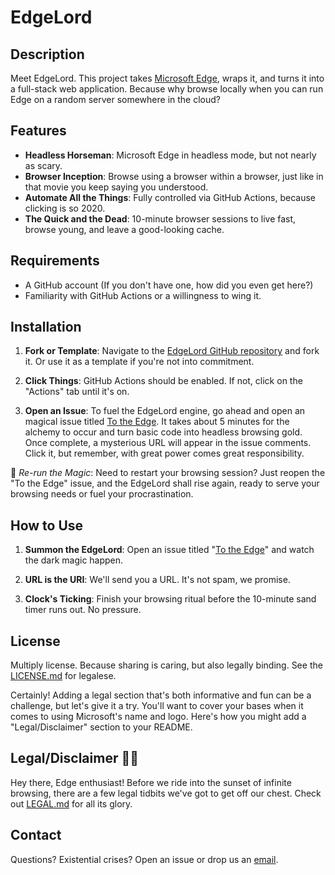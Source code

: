 # EdgeLord

## Description

Meet EdgeLord. This project takes [Microsoft Edge](https://www.microsoft.com/en-us/edge/download/insider?form=MA13FJ), wraps it, and turns it into a full-stack web application. Because why browse locally when you can run Edge on a random server somewhere in the cloud?

## Features

- **Headless Horseman**: Microsoft Edge in headless mode, but not nearly as scary.
- **Browser Inception**: Browse using a browser within a browser, just like in that movie you keep saying you understood.
- **Automate All the Things**: Fully controlled via GitHub Actions, because clicking is so 2020.
- **The Quick and the Dead**: 10-minute browser sessions to live fast, browse young, and leave a good-looking cache.

## Requirements

- A GitHub account (If you don't have one, how did you even get here?)
- Familiarity with GitHub Actions or a willingness to wing it.

## Installation

1. **Fork or Template**: Navigate to the [EdgeLord GitHub repository](https://github.com/MSEdgeLord/EdgeLord) and fork it. Or use it as a template if you're not into commitment.
  
2. **Click Things**: GitHub Actions should be enabled. If not, click on the "Actions" tab until it's on.

3. **Open an Issue**: To fuel the EdgeLord engine, go ahead and open an magical issue titled [To the Edge](https://github.com/MSEdgeLord/EdgeLord/issues/new?assignees=&labels=enhancement&projects=&template=To_The_Edge.md&title=To+The+Edge). It takes about 5 minutes for the alchemy to occur and turn basic code into headless browsing gold. Once complete, a mysterious URL will appear in the issue comments. Click it, but remember, with great power comes great responsibility.

🔄 *Re-run the Magic*: Need to restart your browsing session? Just reopen the "To the Edge" issue, and the EdgeLord shall rise again, ready to serve your browsing needs or fuel your procrastination.

## How to Use

1. **Summon the EdgeLord**: Open an issue titled "[To the Edge](https://github.com/MSEdgeLord/EdgeLord/issues/new?assignees=&labels=enhancement&projects=&template=To_The_Edge.md&title=To+The+Edge)" and watch the dark magic happen.
  
2. **URL is the URI**: We'll send you a URL. It's not spam, we promise.

3. **Clock's Ticking**: Finish your browsing ritual before the 10-minute sand timer runs out. No pressure.

## License

Multiply license. Because sharing is caring, but also legally binding. See the [LICENSE.md](LICENSE.md) for legalese.

Certainly! Adding a legal section that's both informative and fun can be a challenge, but let's give it a try. You'll want to cover your bases when it comes to using Microsoft's name and logo. Here's how you might add a "Legal/Disclaimer" section to your README.

## Legal/Disclaimer 📜✨

Hey there, Edge enthusiast! Before we ride into the sunset of infinite browsing, there are a few legal tidbits we've got to get off our chest. Check out [LEGAL.md](LEGAL.md) for all its glory. 

## Contact

Questions? Existential crises? Open an issue or drop us an [email](mailto:edgelords@dosyago.com).

